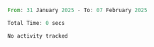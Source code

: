 <!--START_SECTION:waka-->

```rust
From: 31 January 2025 - To: 07 February 2025

Total Time: 0 secs

No activity tracked
```

<!--END_SECTION:waka-->
